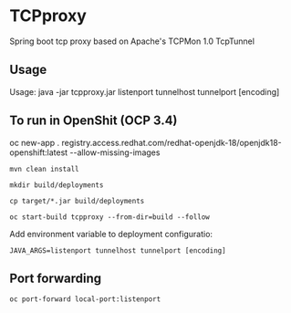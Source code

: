 # TCPproxy
Spring boot tcp proxy based on Apache's TCPMon 1.0 TcpTunnel

## Usage

Usage: java -jar tcpproxy.jar listenport tunnelhost tunnelport [encoding]

## To run in OpenShit (OCP 3.4)

   oc new-app . registry.access.redhat.com/redhat-openjdk-18/openjdk18-openshift:latest --allow-missing-images

	mvn clean install
	
	mkdir build/deployments
	
	cp target/*.jar build/deployments
	
	oc start-build tcpproxy --from-dir=build --follow
	

Add environment variable to deployment configuratio:

	JAVA_ARGS=listenport tunnelhost tunnelport [encoding]

## Port forwarding

	oc port-forward local-port:listenport
